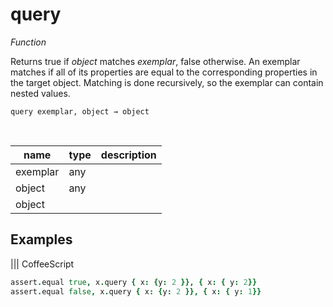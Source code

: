 # query

_Function_

Returns true if _object_ matches _exemplar_, false otherwise. An exemplar matches if all of its properties are equal to the corresponding properties in the target object. Matching is done recursively, so the exemplar can contain nested values.

<pre><code>query exemplar, object &rarr; object</code></pre>
<br>

| name | type | description |
|------|------|-------------|
|exemplar|any||
|object|any||
|object|||


## Examples


 ||| CoffeeScript 
```coffeescript 
assert.equal true, x.query { x: {y: 2 }}, { x: { y: 2}}
assert.equal false, x.query { x: {y: 2 }}, { x: { y: 1}}
```

